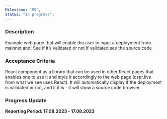 ```yaml
---
Milestone: "M5",
Status: "In progress",
---
```

<!--lang:en--> 
### Description

Example web page that will enable the user to input a deployment from mainnet and: 
See if it’s validated or not
If validated see the source code

### Acceptance Criteria

React component as a library that can be used in other React pages that enables one to use it and style it accordingly to the web page (cspr.live from what we see uses React). It will automatically display if the deployment is validated or not, and if it is - it will show a source code browser.


### Progress Update

**Reporting Period: 17.08.2023 - 17.08.2023**


